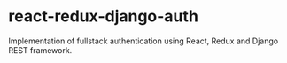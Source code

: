 # react-redux-django-auth
Implementation of fullstack authentication using React, Redux and Django REST framework.
